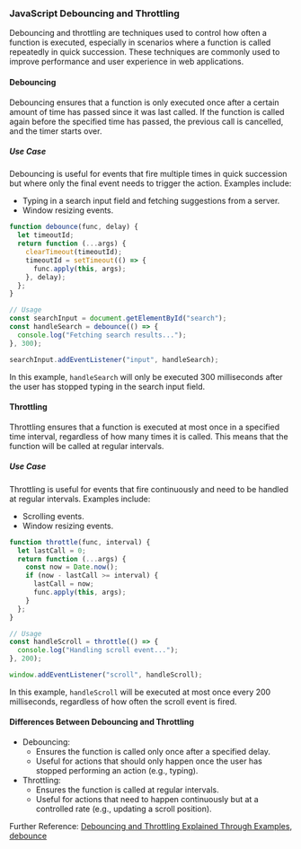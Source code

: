 ### JavaScript Debouncing and Throttling

Debouncing and throttling are techniques used to control how often a function is executed, especially in scenarios where a function is called repeatedly in quick succession. These techniques are commonly used to improve performance and user experience in web applications.

#### Debouncing

Debouncing ensures that a function is only executed once after a certain amount of time has passed since it was last called. If the function is called again before the specified time has passed, the previous call is cancelled, and the timer starts over.

##### Use Case

Debouncing is useful for events that fire multiple times in quick succession but where only the final event needs to trigger the action. Examples include:

- Typing in a search input field and fetching suggestions from a server.
- Window resizing events.

```javascript
function debounce(func, delay) {
  let timeoutId;
  return function (...args) {
    clearTimeout(timeoutId);
    timeoutId = setTimeout(() => {
      func.apply(this, args);
    }, delay);
  };
}

// Usage
const searchInput = document.getElementById("search");
const handleSearch = debounce(() => {
  console.log("Fetching search results...");
}, 300);

searchInput.addEventListener("input", handleSearch);
```

In this example, `handleSearch` will only be executed 300 milliseconds after the user has stopped typing in the search input field.

#### Throttling

Throttling ensures that a function is executed at most once in a specified time interval, regardless of how many times it is called. This means that the function will be called at regular intervals.

##### Use Case

Throttling is useful for events that fire continuously and need to be handled at regular intervals. Examples include:

- Scrolling events.
- Window resizing events.

```javascript
function throttle(func, interval) {
  let lastCall = 0;
  return function (...args) {
    const now = Date.now();
    if (now - lastCall >= interval) {
      lastCall = now;
      func.apply(this, args);
    }
  };
}

// Usage
const handleScroll = throttle(() => {
  console.log("Handling scroll event...");
}, 200);

window.addEventListener("scroll", handleScroll);
```

In this example, `handleScroll` will be executed at most once every 200 milliseconds, regardless of how often the scroll event is fired.

#### Differences Between Debouncing and Throttling

- Debouncing:
  - Ensures the function is called only once after a specified delay.
  - Useful for actions that should only happen once the user has stopped performing an action (e.g., typing).
- Throttling:
  - Ensures the function is called at regular intervals.
  - Useful for actions that need to happen continuously but at a controlled rate (e.g., updating a scroll position).

Further Reference: [Debouncing and Throttling Explained Through Examples](https://css-tricks.com/debouncing-throttling-explained-examples/), [debounce](https://www.joshwcomeau.com/snippets/javascript/debounce/)
